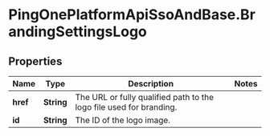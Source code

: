 # PingOnePlatformApiSsoAndBase.BrandingSettingsLogo

## Properties

Name | Type | Description | Notes
------------ | ------------- | ------------- | -------------
**href** | **String** | The URL or fully qualified path to the logo file used for branding. | 
**id** | **String** | The ID of the logo image. | 


